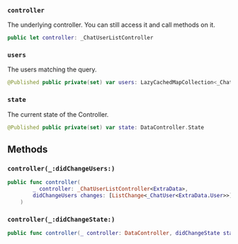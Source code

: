 
### `controller`

The underlying controller. You can still access it and call methods on it.

``` swift
public let controller: _ChatUserListController
```

### `users`

The users matching the query.

``` swift
@Published public private(set) var users: LazyCachedMapCollection<_ChatUser<ExtraData.User>> = []
```

### `state`

The current state of the Controller.

``` swift
@Published public private(set) var state: DataController.State
```

## Methods

### `controller(_:didChangeUsers:)`

``` swift
public func controller(
        _ controller: _ChatUserListController<ExtraData>,
        didChangeUsers changes: [ListChange<_ChatUser<ExtraData.User>>]
    ) 
```

### `controller(_:didChangeState:)`

``` swift
public func controller(_ controller: DataController, didChangeState state: DataController.State) 
